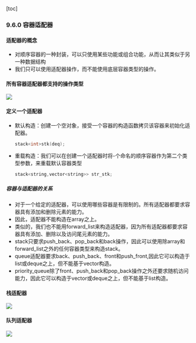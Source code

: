 [toc]

### 9.6.0 容器适配器

#### 适配器的概念

* 对顺序容器的一种封装，可以只使用某些功能或组合功能，从而让其类似于另一种数据结构
* 我们只可以使用适配器操作，而不能使用底层容器类型的操作。

#### 所有容器适配器都支持的操作类型

![](https://img-blog.csdnimg.cn/20210203162139729.png?x-oss-process=image/watermark,type_ZmFuZ3poZW5naGVpdGk,shadow_10,text_aHR0cHM6Ly9ibG9nLmNzZG4ubmV0L0NIWWFiYzEyMzQ1Nmho,size_16,color_FFFFFF,t_70)

#### 定义一个适配器

* 默认构造：创建一个空对象，接受一个容器的构造函数拷贝该容器来初始化适配器。

  ```C++
  stack<int>stk(deq);
  ```

* 重载构造：我们可以在创建一个适配器时将-个命名的顺序容器作为第二个类型参数，来重载默认容器类型

  ```C++
  stack<string,vector<string>> str_stk;
  ```

##### 容器与适配器的关系

* 对于一个给定的适配器，可以使用哪些容器是有限制的。所有适配器都要求容器具有添加和删除元素的能力。
* 因此，适配器不能构造在array之上。
* 类似的，我们也不能用forward_list来构造适配器，因为所有适配器都要求容器具有添加、删除以及访问尾元素的能力。
* stack只要求push_back、pop_back和back操作，因此可以使用除array和forward_list之外的任何容器类型来构造stack。
* queue适配器要求back、push_back、front和push_front,因此它可以构造于list或deque之上，但不能基于vector构造。
* priority_queue除了front、push_back和pop_back操作之外还要求随机访问能力，因此它可以构造于vector或deque之上，但不能基于list构造。

#### 栈适配器

![](https://img-blog.csdnimg.cn/20210203162910759.png?x-oss-process=image/watermark,type_ZmFuZ3poZW5naGVpdGk,shadow_10,text_aHR0cHM6Ly9ibG9nLmNzZG4ubmV0L0NIWWFiYzEyMzQ1Nmho,size_16,color_FFFFFF,t_70)

#### 队列适配器

![](https://img-blog.csdnimg.cn/20210203163226185.png?x-oss-process=image/watermark,type_ZmFuZ3poZW5naGVpdGk,shadow_10,text_aHR0cHM6Ly9ibG9nLmNzZG4ubmV0L0NIWWFiYzEyMzQ1Nmho,size_16,color_FFFFFF,t_70)

